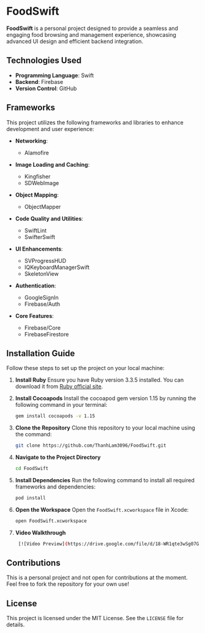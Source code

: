 # FoodSwift

**FoodSwift** is a personal project designed to provide a seamless and engaging food browsing and management experience, showcasing advanced UI design and efficient backend integration.

## Technologies Used

- **Programming Language**: Swift
- **Backend**: Firebase
- **Version Control**: GitHub

## Frameworks

This project utilizes the following frameworks and libraries to enhance development and user experience:

- **Networking**:
  - Alamofire

- **Image Loading and Caching**:
  - Kingfisher
  - SDWebImage

- **Object Mapping**:
  - ObjectMapper

- **Code Quality and Utilities**:
  - SwiftLint
  - SwifterSwift

- **UI Enhancements**:
  - SVProgressHUD
  - IQKeyboardManagerSwift
  - SkeletonView

- **Authentication**:
  - GoogleSignIn
  - Firebase/Auth

- **Core Features**:
  - Firebase/Core
  - FirebaseFirestore

## Installation Guide

Follow these steps to set up the project on your local machine:

1. **Install Ruby**
   Ensure you have Ruby version 3.3.5 installed. You can download it from [Ruby official site](https://www.ruby-lang.org/).

2. **Install Cocoapods**
   Install the cocoapod gem version 1.15 by running the following command in your terminal:
   ```bash
   gem install cocoapods -v 1.15
   ```

3. **Clone the Repository**
   Clone this repository to your local machine using the command:
   ```bash
   git clone https://github.com/ThanhLam3096/FoodSwift.git
   ```

4. **Navigate to the Project Directory**
   ```bash
   cd FoodSwift
   ```

5. **Install Dependencies**
   Run the following command to install all required frameworks and dependencies:
   ```bash
   pod install
   ```

6. **Open the Workspace**
   Open the `FoodSwift.xcworkspace` file in Xcode:
   ```bash
   open FoodSwift.xcworkspace
   ```
7. **Video Walkthrough**
   ```bash
    [![Video Preview](https://drive.google.com/file/d/18-WR1qte3wSg07GHHREbK9fKTrOhZVss/view)
   ```

## Contributions

This is a personal project and not open for contributions at the moment. Feel free to fork the repository for your own use!

## License

This project is licensed under the MIT License. See the `LICENSE` file for details.


